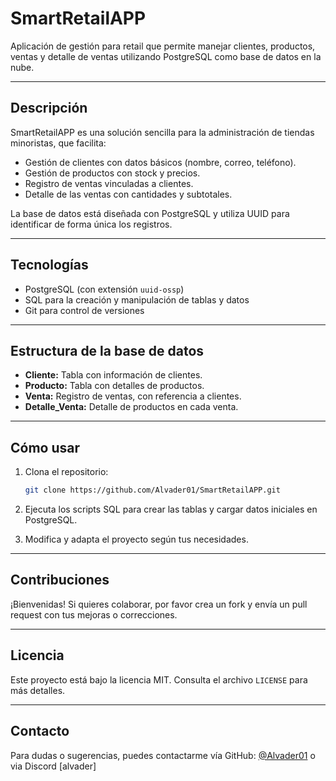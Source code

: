 # SmartRetailAPP

Aplicación de gestión para retail que permite manejar clientes, productos, ventas y detalle de ventas utilizando PostgreSQL como base de datos en la nube.

---

## Descripción

SmartRetailAPP es una solución sencilla para la administración de tiendas minoristas, que facilita:

- Gestión de clientes con datos básicos (nombre, correo, teléfono).
- Gestión de productos con stock y precios.
- Registro de ventas vinculadas a clientes.
- Detalle de las ventas con cantidades y subtotales.

La base de datos está diseñada con PostgreSQL y utiliza UUID para identificar de forma única los registros.

---

## Tecnologías

- PostgreSQL (con extensión `uuid-ossp`)
- SQL para la creación y manipulación de tablas y datos
- Git para control de versiones

---

## Estructura de la base de datos

- **Cliente:** Tabla con información de clientes.
- **Producto:** Tabla con detalles de productos.
- **Venta:** Registro de ventas, con referencia a clientes.
- **Detalle_Venta:** Detalle de productos en cada venta.

---

## Cómo usar

1. Clona el repositorio:
   ```bash
   git clone https://github.com/Alvader01/SmartRetailAPP.git
   ```

2. Ejecuta los scripts SQL para crear las tablas y cargar datos iniciales en PostgreSQL.

3. Modifica y adapta el proyecto según tus necesidades.

---

## Contribuciones

¡Bienvenidas! Si quieres colaborar, por favor crea un fork y envía un pull request con tus mejoras o correcciones.

---

## Licencia

Este proyecto está bajo la licencia MIT. Consulta el archivo `LICENSE` para más detalles.

---

## Contacto

Para dudas o sugerencias, puedes contactarme vía GitHub: [@Alvader01](https://github.com/Alvader01) o via Discord [alvader]
